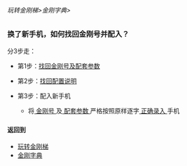 ###### 玩转金刚梯>金刚字典>
### 换了新手机，如何找回金刚号并配入？
分3步走：

- 第1步：[找回金刚号及配套参数](https://github.com/a2zitpro/web/blob/master/LadderFree/kkDictionary/TheKKIDsParametersGetBack.md)

- 第2步：[找回配置说明]()

- 第3步：配入新手机
  - 将[ 金刚号 ]()及[ 配套参数 ]()严格按照原样逐字[ 正确录入 ]()手机

### 
#### 返回到
- [玩转金刚梯](https://github.com/a2zitpro/web/blob/master/LadderFree/A.md)
- [金刚字典](https://github.com/a2zitpro/web/blob/master/LadderFree/kkDictionary/KKDictionary.md)

